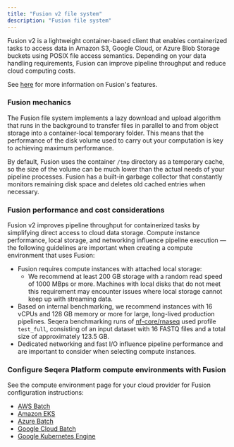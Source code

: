 ```yaml
---
title: "Fusion v2 file system"
description: "Fusion file system"
---
```


Fusion v2 is a lightweight container-based client that enables containerized tasks to access data in Amazon S3, Google Cloud, or Azure Blob Storage buckets using POSIX file access semantics. Depending on your data handling requirements, Fusion can improve pipeline throughput and reduce cloud computing costs.

See [here](https://docs.seqera.io/fusion) for more information on Fusion's features.

### Fusion mechanics

The Fusion file system implements a lazy download and upload algorithm that runs in the background to transfer files in parallel to and from object storage into a container-local temporary folder. This means that the performance of the disk volume used to carry out your computation is key to achieving maximum performance.

By default, Fusion uses the container `/tmp` directory as a temporary cache, so the size of the volume can be much lower than the actual needs of your pipeline processes. Fusion has a built-in garbage collector that constantly monitors remaining disk space and deletes old cached entries when necessary.

### Fusion performance and cost considerations

Fusion v2 improves pipeline throughput for containerized tasks by simplifying direct access to cloud data storage. Compute instance performance, local storage, and networking influence pipeline execution — the following guidelines are important when creating a compute environment that uses Fusion:

- Fusion requires compute instances with attached local storage:
  - We recommend at least 200 GB storage with a random read speed of 1000 MBps or more. Machines with local disks that do not meet this requirement may encounter issues where local storage cannot keep up with streaming data.
- Based on internal benchmarking, we recommend instances with 16 vCPUs and 128 GB memory or more for large, long-lived production pipelines. Seqera benchmarking runs of [nf-core/rnaseq](https://github.com/nf-core/rnaseq) used profile `test_full`, consisting of an input dataset with 16 FASTQ files and a total size of approximately 123.5 GB.
- Dedicated networking and fast I/O influence pipeline performance and are important to consider when selecting compute instances.

### Configure Seqera Platform compute environments with Fusion

See the compute environment page for your cloud provider for Fusion configuration instructions:

- [AWS Batch](../../compute-envs/aws-batch)
- [Amazon EKS](../../compute-envs/eks)
- [Azure Batch](../../compute-envs/azure-batch)
- [Google Cloud Batch](../../compute-envs/google-cloud-batch)
- [Google Kubernetes Engine](../../compute-envs/gke)
